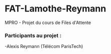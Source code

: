 # FAT-Lamothe-Reymann
MPRO - Projet du cours de Files d'Attente

### Participants au projet : <br />

-Alexis Reymann (Télécom ParisTech)<br />
